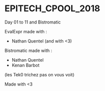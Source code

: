 # EPITECH_CPOOL_2018

Day 01 to 11 and Bistromatic

EvalExpr made with :
  - Nathan Quentel (and with <3)

Bistromatic made with :
  - Nathan Quentel
  - Kenan Barbot

(les Tek0 trichez pas on vous voit)

Made with <3
